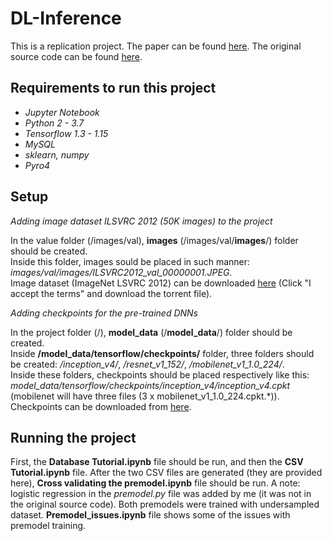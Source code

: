 # DL-Inference
This is a replication project. The paper can be found [here](https://arxiv.org/pdf/1805.04252.pdf). The original source code can be found [here](https://zenodo.org/record/1242583#.WvAmFXUvz80).  
## Requirements to run this project
- *Jupyter Notebook*  
- *Python 2 - 3.7*  
- *Tensorflow 1.3 - 1.15*  
- *MySQL*  
- *sklearn, numpy*  
- *Pyro4*  
## Setup
*Adding image dataset ILSVRC 2012 (50K images) to the project*  

In the value folder (/images/val), **images** (/images/val/**images**/) folder should be created.  
Inside this folder, images sould be placed in such manner: _images/val/images/ILSVRC2012_val_00000001.JPEG_.  
Image dataset (ImageNet LSVRC 2012) can be downloaded [here](https://academictorrents.com/details/5d6d0df7ed81efd49ca99ea4737e0ae5e3a5f2e5) (Click "I accept the terms" and download the torrent file).

*Adding checkpoints for the pre-trained DNNs*  

In the project folder (/), **model_data** (/**model_data**/) folder should be created.  
Inside **/model_data/tensorflow/checkpoints/** folder, three folders should be created: _/inception_v4/_, _/resnet_v1_152/_, _/mobilenet_v1_1.0_224/_.   
Inside these folders, checkpoints should be placed respectively like this: _model_data/tensorflow/checkpoints/inception_v4/inception_v4.cpkt_ (mobilenet will have three files (3 x mobilenet_v1_1.0_224.cpkt.*)).    
Checkpoints can be downloaded from [here](https://github.com/tensorflow/models/tree/master/research/slim#pre-trained-models). 
## Running the project
First, the **Database Tutorial.ipynb** file should be run, and then the **CSV Tutorial.ipynb** file. After the two CSV files are generated (they are provided here), **Cross validating the premodel.ipynb** file should be run. A note: logistic regression in the *premodel.py* file was added by me (it was not in the original source code). Both premodels were trained with undersampled dataset. **Premodel_issues.ipynb** file shows some of the issues with premodel training.
